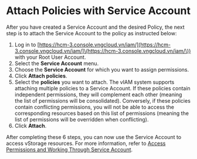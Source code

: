# Attach Policies with Service Account

After you have created a Service Account and the desired Policy, the next step is to attach the Service Account to the policy as instructed below:

1. Log in to [https://hcm-3.console.vngcloud.vn/iam/](https://hcm-3.console.vngcloud.vn/iam/]\(https://hcm-3.console.vngcloud.vn/iam/\)) with your Root User Account.
2. Select the **Service Account** menu.
3. Choose the **Service Account** for which you want to assign permissions.
4. Click **Attach policies**.
5. Select the **policies** you want to attach. The vIAM system supports attaching multiple policies to a Service Account. If these policies contain independent permissions, they will complement each other (meaning the list of permissions will be consolidated). Conversely, if these policies contain conflicting permissions, you will not be able to access the corresponding resources based on this list of permissions (meaning the list of permissions will be overridden when conflicting).
6. Click **Attach**.

After completing these 6 steps, you can now use the Service Account to access vStorage resources. For more information, refer to [Access Permissions and Working Through Service Account](https://docs.vngcloud.vn/display/VSEN/Access+Permissions+and+Working+Through+Service+Account).
